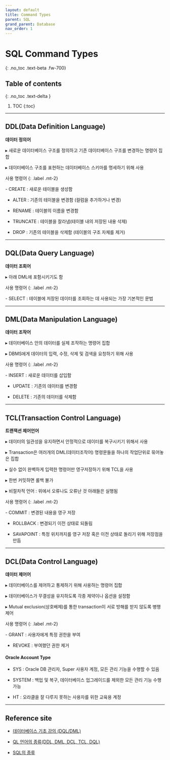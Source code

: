 ```yaml
---
layout: default
title: Command Types
parent: SQL
grand_parent: Database
nav_order: 1
---
```


# SQL Command Types
{: .no_toc .text-beta .fw-700}

## Table of contents
{: .no_toc .text-delta }

1. TOC
{:toc}

---

## DDL(Data Definition Language) 

**데이터 정의어**

&#9656; 새로운 데이터베이스 구조를 정의하고 기존 데이터베이스 구조를 변경하는 명령어 집합

&#9656; 데이터베이스 구조를 표현하는 데이터베이스 스키마를 명세하기 위해 사용

사용 명령어
{: .label .mt-2}
<div class="code-example" markdown="1">
- CREATE : 새로운 테이블을 생성함

- ALTER : 기존의 테이블을 변경함 (컬럼을 추가하거나 변경)

- RENAME : 테이블의 이름을 변경함

- TRUNCATE : 테이블을 잘라냄(테이블 내의 저장된 내용 삭제)

- DROP : 기존의 테이블을 삭제함 (테이블의 구조 자체를 제거)
</div>

---

## DQL(Data Query Language)

**데이터 조회어**

&#9656; 아래 DML에 포함시키기도 함

사용 명령어
{: .label .mt-2}
<div class="code-example" markdown="1">
- SELECT : 테이블에 저장된 데이터를 조회하는 데 사용되는 가장 기본적인 문법
</div>

---

## DML(Data Manipulation Language)

**데이터 조작어**

&#9656; 데이터베이스 안의 데이터를 실제 조작하는 명령어 집합

&#9656; DBMS에게 데이터의 입력, 수정, 삭제 및 검색을 요청하기 위해 사용

사용 명령어
{: .label .mt-2}
<div class="code-example" markdown="1">
- INSERT : 새로운 데이터를 삽입함

- UPDATE : 기존의 데이터를 변경함

- DELETE : 기존의 데이터를 삭제함 
</div>

---

## TCL(Transaction Control Language)

**트랜잭션 제어언어**

&#9656; 데이터의 일관성을 유지하면서 안정적으로 데이터를 복구시키기 위해서 사용

&#9656; Transaction은 여러개의 DML(데이터조작어) 명령문들을 하나의 작업단위로 묶어놓은 집합

&#9656; 실수 없이 완벽하게 입력한 명령어만 영구저장하기 위해 TCL을 사용

&#9656; 한번 커밋하면 롤백 불가

&#9656; 비절차적 언어 : 위에서 오류나도 오류난 것 아래들은 실행됨

사용 명령어
{: .label .mt-2}
<div class="code-example" markdown="1">
- COMMIT : 변경된 내용을 영구 저장

- ROLLBACK : 변경되기 이전 상태로 되돌림

- SAVAPOINT : 특정 위치까지를 영구 저장 혹은 이전 상태로 돌리기 위해 저장점을 만듬
</div>

---

## DCL(Data Control Language)

**데이터 제어어**

&#9656; 데이터베이스를 제어하고 통제하기 위해 사용하는 명령어 집합

&#9656; 데이터베이스가 무결성을 유지하도록 각종 제약이나 옵션을 설정함

&#9656; Mutual exclusion(상호배제)를 통한 transaction이 서로 방해를 받지 않도록 병행 제어

사용 명령어
{: .label .mt-2}
<div class="code-example" markdown="1">
- GRANT : 사용자에게 특정 권한을 부여

- REVOKE : 부여했던 권한 제거
</div>

#### Oracle Account Type

* SYS : Oracle DB 관리자, Super 사용자 계정, 모든 관리 기능을 수행할 수 있음

* SYSTEM : 백업 및 복구, 데이터베이스 업그레이드를 제외한 모든 관리 기능 수행 가능

* HT : 오라클을 잘 다루지 못하는 사용자를 위한 교육용 계정

---

## Reference site

* [데이터베이스 기초 강의 (DQL/DML)](https://nackwon.tistory.com/95?category=796152)

* [QL 언어의 종류(DDL, DML, DCL, TCL, DQL)](https://m.blog.naver.com/PostView.naver?blogId=liccorob&logNo=10152844072&proxyReferer=https:%2F%2Fwww.google.com%2F)

* [SQL의 종류](https://webstudynote.tistory.com/46)